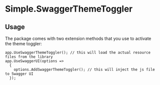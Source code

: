 # Simple.SwaggerThemeToggler

## Usage

The package comes with two extension methods that you use to activate the theme toggler:

``` (csharp)
app.UseSwaggerThemeToggler(); // this will load the actual resource files from the library
app.UseSwaggerUI(options =>
  {
    options.AddSwaggerThemeToggler(); // this will inject the js file to Swagger UI
  });
```
